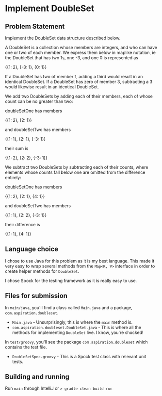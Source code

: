 # Implement DoubleSet

## Problem Statement

Implement the DoubleSet data structure described below.

A DoubleSet is a collection whose members are integers, and who can have one or two of each member. We express them below in
maplike notation, ie the DoubleSet that has two 1s, one -3, and one 0 is represented as

{{1: 2}, {-3: 1}, {0: 1}}

If a DoubleSet has two of member 1, adding a third would result in an identical DoubleSet. If a
DoubleSet has zero of member 3, subtracting a 3 would likewise result in an identical DoubleSet.

We add two DoubleSets by adding each of their members, each of whose count can be no greater than two:

doubleSetOne has members

{{1: 2}, {2: 1}}

and doubleSetTwo has members

{{1: 1}, {2: 1}, {-3: 1}}

their sum is

{{1: 2}, {2: 2}, {-3: 1}}

We subtract two DoubleSets by subtracting each of their counts, where elements whose counts fall below one 
are omitted from the difference entirely:

doubleSetOne has members

{{1: 2}, {2: 1}, {4: 1}}

and doubleSetTwo has members

{{1: 1}, {2: 2}, {-3: 1}}

their difference is

{{1: 1}, {4: 1}}

## Language choice
I chose to use Java for this problem as it is my best language. This made it very easy to 
wrap several methods from the `Map<K, V>` interface in order to create helper methods for `DoubleSet`.

I chose Spock for the testing framework as it is really easy to use. 

## Files for submission
In `main/java`, you'll find a class called `Main.java` and a package, `com.aspiration.doubleset`. 
* `Main.java` - Unsurprisingly, this is where the `main` method is.
* `com.aspiration.doubleset.DoubleSet.java` - This is where all the methods for implementing `DoubleSet` live. 
I know, you're shocked!

In `test/groovy`, you'll see the package `com.aspiration.doubleset` which contains the test file.
* `DoubleSetSpec.groovy` - This is a Spock test class with relevant unit tests.

## Building and running
Run `main` through IntelliJ or `> gradle clean build run`
